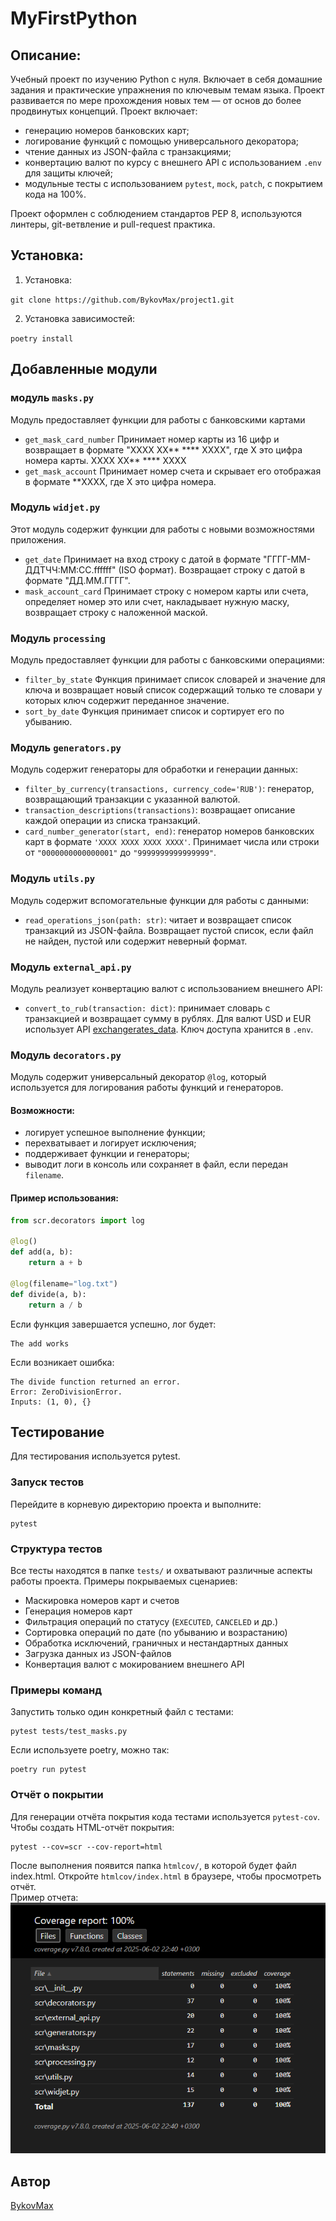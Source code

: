 # MyFirstPython

## Описание: 
Учебный проект по изучению Python с нуля. 
Включает в себя домашние задания и практические упражнения по ключевым темам языка.
Проект развивается по мере прохождения новых тем — от основ до более продвинутых концепций.
Проект включает:
- генерацию номеров банковских карт;
- логирование функций с помощью универсального декоратора;
- чтение данных из JSON-файла с транзакциями;
- конвертацию валют по курсу с внешнего API с использованием `.env` для защиты ключей;
- модульные тесты с использованием `pytest`, `mock`, `patch`, с покрытием кода на 100%.

Проект оформлен с соблюдением стандартов PEP 8, используются линтеры, git-ветвление и pull-request практика.

## Установка:
1. Установка:

```git clone https://github.com/BykovMax/project1.git```

2. Установка зависимостей:

```poetry install```


## Добавленные модули
### модуль `masks.py`
Модуль предоставляет функции для работы с банковскими картами 
- `get_mask_card_number` Принимает номер карты из 16 цифр и возвращает в формате "XXXX XX** **** XXXX", где Х это цифра номера карты.
XXXX XX** **** XXXX
- `get_mask_account` Принимает номер счета и скрывает его отображая в формате **XXXX, где Х это цифра номера.

### Модуль `widjet.py`
Этот модуль  содержит функции для работы с новыми возможностями приложения.
- `get_date` Принимает на вход строку с датой в формате "ГГГГ-ММ-ДДTЧЧ:ММ:СС.ffffff" (ISO формат). Возвращает строку с датой в формате "ДД.ММ.ГГГГ".
 - `mask_account_card` Принимает строку с номером карты или счета, определяет номер это или счет, накладывает нужную маску,
    возвращает строку с наложенной маской.

### Модуль `processing`
Модуль предоставляет функции для работы с банковскими операциями:
- `filter_by_state` Функция принимает список словарей и значение для ключа и возвращает новый
    список содержащий только те словари у которых ключ содержит переданное значение.
- `sort_by_date` Функция принимает список и сортирует его по убыванию.

### Модуль `generators.py`
Модуль содержит генераторы для обработки и генерации данных:
- `filter_by_currency(transactions, currency_code='RUB')`: генератор, возвращающий транзакции с указанной валютой.
- `transaction_descriptions(transactions)`: возвращает описание каждой операции из списка транзакций.
- `card_number_generator(start, end)`: генератор номеров банковских карт в формате `'XXXX XXXX XXXX XXXX'`. Принимает числа или строки от `"0000000000000001"` до `"9999999999999999"`.

### Модуль `utils.py`
Модуль содержит вспомогательные функции для работы с данными:
- `read_operations_json(path: str)`: читает и возвращает список транзакций из JSON-файла. Возвращает пустой список, если файл не найден, пустой или содержит неверный формат.

### Модуль `external_api.py`
Модуль реализует конвертацию валют с использованием внешнего API:
- `convert_to_rub(transaction: dict)`: принимает словарь с транзакцией и возвращает сумму в рублях. Для валют USD и EUR использует API [exchangerates_data](https://apilayer.com/). Ключ доступа хранится в `.env`.

### Модуль `decorators.py`
Модуль содержит универсальный декоратор `@log`, который используется для логирования работы функций и генераторов.
#### Возможности:
- логирует успешное выполнение функции;
- перехватывает и логирует исключения;
- поддерживает функции и генераторы;
- выводит логи в консоль или сохраняет в файл, если передан `filename`.

#### Пример использования:
```python
from scr.decorators import log

@log()
def add(a, b):
    return a + b

@log(filename="log.txt")
def divide(a, b):
    return a / b
```

Если функция завершается успешно, лог будет:
```
The add works
```

Если возникает ошибка:
```
The divide function returned an error.
Error: ZeroDivisionError.
Inputs: (1, 0), {}
```

## Тестирование
Для тестирования используется pytest.

### Запуск тестов 
Перейдите в корневую директорию проекта и выполните:
```
pytest
```

### Структура тестов
Все тесты находятся в папке `tests/` и охватывают различные аспекты работы проекта. Примеры покрываемых сценариев:
- Маскировка номеров карт и счетов
- Генерация номеров карт
- Фильтрация операций по статусу (`EXECUTED`, `CANCELED` и др.)
- Сортировка операций по дате (по убыванию и возрастанию)
- Обработка исключений, граничных и нестандартных данных
- Загрузка данных из JSON-файлов
- Конвертация валют с мокированием внешнего API

### Примеры команд
Запустить только один конкретный файл с тестами:
```
pytest tests/test_masks.py
```
Если используете poetry, можно так:
```
poetry run pytest
```

### Отчёт о покрытии
Для генерации отчёта покрытия кода тестами используется `pytest-cov`.  
Чтобы создать HTML-отчёт покрытия:
```
pytest --cov=scr --cov-report=html
```
После выполнения появится папка `htmlcov/`, в которой будет файл index.html. Откройте `htmlcov/index.html` в браузере, чтобы просмотреть отчёт.  
Пример отчета:  
![assets/coverage-report.png](assets/coverage-report.png)


## Автор

[BykovMax](https://github.com/BykovMax)